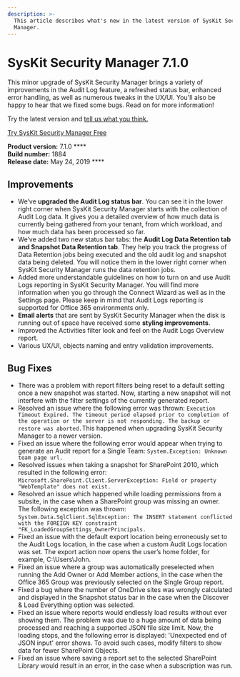 ```yaml
---
description: >-
  This article describes what's new in the latest version of SysKit Security
  Manager.
---
```


# SysKit Security Manager 7.1.0

This minor upgrade of SysKit Security Manager brings a variety of improvements in the Audit Log feature, a refreshed status bar, enhanced error handling, as well as numerous tweaks in the UX/UI. You'll also be happy to hear that we fixed some bugs. Read on for more information!  

Try the latest version and [tell us what you think.](https://www.syskit.com/company/contact-us/) 

[Try SysKit Security Manager Free](https://www.syskit.com/products/security-manager/download/) 

**Product version:** 7.1.0  ****  
**Build number:** 1884    
**Release date:** May 24, 2019 ****

## Improvements

* We’ve **upgraded the Audit Log status bar**. You can see it in the lower right corner when SysKit Security Manager starts with the collection of Audit Log data. It gives you a detailed overview of how much data is currently being gathered from your tenant, from which workload, and how much data has been processed so far.  
* We’ve added two new status bar tabs: the **Audit Log Data Retention tab and Snapshot Data Retention tab**. They help you track the progress of Data Retention jobs being executed and the old audit log and snapshot data being deleted. You will notice them in the lower right corner when SysKit Security Manager runs the data retention jobs.  
* Added more understandable guidelines on how to turn on and use Audit Logs reporting in SysKit Security Manager. You will find more information when you go through the Connect Wizard as well as in the Settings page. Please keep in mind that Audit Logs reporting is supported for Office 365 environments only.  
* **Email alerts** that are sent by SysKit Security Manager when the disk is running out of space have received some **styling improvements**.  
* Improved the Activities filter look and feel on the Audit Logs Overview report.  
* Various UX/UI, objects naming and entry validation improvements. 

## Bug Fixes

* There was a problem with report filters being reset to a default setting once a new snapshot was started. Now, starting a new snapshot will not interfere with the filter settings of the currently generated report.  
* Resolved an issue where the following error was thrown: `Execution Timeout Expired. The timeout period elapsed prior to completion of the operation or the server is not responding. The backup or restore was aborted.`This happened when upgrading SysKit Security Manager to a newer version.  
* Fixed an issue where the following error would appear when trying to generate an Audit report for a Single Team: `System.Exception: Unknown team page url.`  
* Resolved issues when taking a snapshot for SharePoint 2010, which resulted in the following error: `Microsoft.SharePoint.Client.ServerException: Field or property "WebTemplate" does not exist.`   
* Resolved an issue which happened while loading permissions from a subsite, in the case when a SharePoint group was missing an owner. The following exception was thrown: `System.Data.SqlClient.SqlException: The INSERT statement conflicted with the FOREIGN KEY constraint "FK_LoadedGroupSettings_OwnerPrincipals.`  
* Fixed an issue with the default export location being erroneously set to the Audit Logs location, in the case when a custom Audit Logs location was set.  The export action now opens the user’s home folder, for example, C:\Users\John. 
* Fixed an issue where a group was automatically preselected when running the Add Owner or Add Member actions, in the case when the Office 365 Group was previously selected on the Single Group report.  
* Fixed a bug where the number of OneDrive sites was wrongly calculated and displayed in the Snapshot status bar in the case when the Discover & Load Everything option was selected.  
* Fixed an issue where reports would endlessly load results without ever showing them. The problem was due to a huge amount of data being processed and reaching a supported JSON file size limit. Now, the loading stops, and the following error is displayed: 'Unexpected end of JSON input' error shows. To avoid such cases, modify filters to show data for fewer SharePoint Objects.  
* Fixed an issue where saving a report set to the selected SharePoint Library would result in an error, in the case when a subscription was run.  

